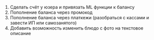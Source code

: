 1. Сделать счёт у юзера и привязать ML функции к балансу
2. Пополнение баланса через промокод
3. Пополнение баланса через платкежи (разобраться с кассами и завести ИП или самозанятого)
4. Добавить возможность изменить блюдо с фото на текстовое описание